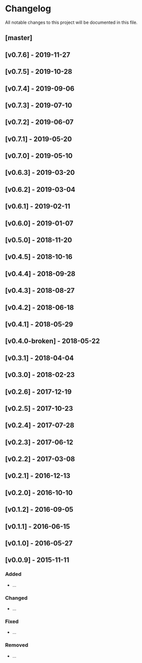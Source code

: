 # Changelog

All notable changes to this project will be documented in this file.


## [master]

## [v0.7.6] - 2019-11-27

## [v0.7.5] - 2019-10-28

## [v0.7.4] - 2019-09-06

## [v0.7.3] - 2019-07-10

## [v0.7.2] - 2019-06-07

## [v0.7.1] - 2019-05-20

## [v0.7.0] - 2019-05-10

## [v0.6.3] - 2019-03-20

## [v0.6.2] - 2019-03-04

## [v0.6.1] - 2019-02-11

## [v0.6.0] - 2019-01-07

## [v0.5.0] - 2018-11-20

## [v0.4.5] - 2018-10-16

## [v0.4.4] - 2018-09-28

## [v0.4.3] - 2018-08-27

## [v0.4.2] - 2018-06-18

## [v0.4.1] - 2018-05-29

## [v0.4.0-broken] - 2018-05-22

## [v0.3.1] - 2018-04-04

## [v0.3.0] - 2018-02-23

## [v0.2.6] - 2017-12-19

## [v0.2.5] - 2017-10-23

## [v0.2.4] - 2017-07-28

## [v0.2.3] - 2017-06-12

## [v0.2.2] - 2017-03-08

## [v0.2.1] - 2016-12-13

## [v0.2.0] - 2016-10-10

## [v0.1.2] - 2016-09-05

## [v0.1.1] - 2016-06-15

## [v0.1.0] - 2016-05-27

## [v0.0.9] - 2015-11-11

### Added

- ...

### Changed

- ...

### Fixed

- ...

### Removed

- ...
